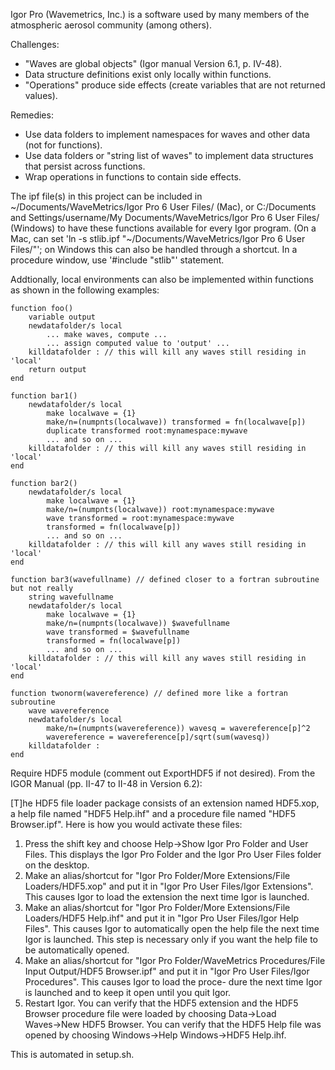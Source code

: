 Igor Pro (Wavemetrics, Inc.) is a software used by many members of the atmospheric aerosol community (among others). 

Challenges:
- "Waves are global objects" (Igor manual Version 6.1, p. IV-48).
- Data structure definitions exist only locally within functions.
- "Operations" produce side effects (create variables that are not returned values).

Remedies:
- Use data folders to implement namespaces for waves and other data (not for functions).
- Use data folders or "string list of waves" to implement data structures that persist across functions.
- Wrap operations in functions to contain side effects.

The ipf file(s) in this project can be included in 
~/Documents/WaveMetrics/Igor Pro 6 User Files/ (Mac), or 
C:/Documents and Settings/username/My Documents/WaveMetrics/Igor Pro 6 User Files/ (Windows) 
to have these functions available for every Igor program.
(On a Mac, can set 'ln -s stlib.ipf "~/Documents/WaveMetrics/Igor Pro 6 User Files/"';
on Windows this can also be handled through a shortcut.
In a procedure window, use '#include "stlib"' statement.

Addtionally, local environments can also be implemented within functions as shown in the following examples:

    function foo()
    	variable output
    	newdatafolder/s local
    		... make waves, compute ...
    		... assign computed value to 'output' ...
    	killdatafolder : // this will kill any waves still residing in 'local'
    	return output
    end

    function bar1()
    	newdatafolder/s local
    		make localwave = {1}
    		make/n=(numpnts(localwave)) transformed = fn(localwave[p])
    		duplicate transformed root:mynamespace:mywave
    		... and so on ...
    	killdatafolder : // this will kill any waves still residing in 'local'
    end

    function bar2()
    	newdatafolder/s local
    		make localwave = {1}
    		make/n=(numpnts(localwave)) root:mynamespace:mywave
    		wave transformed = root:mynamespace:mywave
    		transformed = fn(localwave[p])
    		... and so on ...
    	killdatafolder : // this will kill any waves still residing in 'local'
    end

    function bar3(wavefullname) // defined closer to a fortran subroutine but not really
    	string wavefullname
    	newdatafolder/s local
    		make localwave = {1}
    		make/n=(numpnts(localwave)) $wavefullname
    		wave transformed = $wavefullname
    		transformed = fn(localwave[p])
    		... and so on ...
    	killdatafolder : // this will kill any waves still residing in 'local'
    end

    function twonorm(wavereference) // defined more like a fortran subroutine
    	wave wavereference
    	newdatafolder/s local
    		make/n=(numpnts(wavereference)) wavesq = wavereference[p]^2
    		wavereference = wavereference[p]/sqrt(sum(wavesq))
    	killdatafolder :
    end

Require HDF5 module (comment out ExportHDF5 if not desired). From the IGOR Manual (pp. II-47 to II-48 in Version 6.2):

[T]he HDF5 file loader package consists of an extension named HDF5.xop, a help file named "HDF5 Help.ihf" and a procedure file named "HDF5 Browser.ipf". Here is how you would activate these files:
1. Press the shift key and choose Help→Show Igor Pro Folder and User
   Files. This displays the Igor Pro Folder and the Igor Pro User
   Files folder on the desktop.
2. Make an alias/shortcut for "Igor Pro Folder/More Extensions/File
   Loaders/HDF5.xop" and put it in "Igor Pro User Files/Igor
   Extensions". This causes Igor to load the extension the next time
   Igor is launched.
3. Make an alias/shortcut for "Igor Pro Folder/More Extensions/File
   Loaders/HDF5 Help.ihf" and put it in "Igor Pro User Files/Igor Help
   Files". This causes Igor to automatically open the help file the
   next time Igor is launched. This step is necessary only if you want
   the help file to be automatically opened.
4. Make an alias/shortcut for "Igor Pro Folder/WaveMetrics
   Procedures/File Input Output/HDF5 Browser.ipf" and put it in "Igor
   Pro User Files/Igor Procedures". This causes Igor to load the
   proce- dure the next time Igor is launched and to keep it open
   until you quit Igor.
5. Restart Igor.
You can verify that the HDF5 extension and the HDF5 Browser procedure
file were loaded by choosing Data→Load Waves→New HDF5 Browser. You can
verify that the HDF5 Help file was opened by choosing Windows→Help
Windows→HDF5 Help.ihf.

This is automated in setup.sh.
